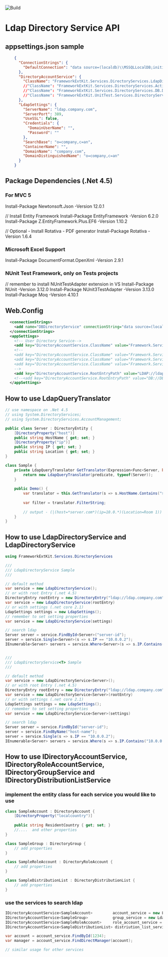
![Build](https://github.com/feilfly/FrameworkExtKit/workflows/Build/badge.svg?branch=master)

# Ldap Directory Service API

## appsettings.json sample
```json
    {
      "ConnectionStrings": {
        "DefaultConnection": "data source=(localdb)\\MSSQLLocalDB;initial catalog=FrameworkExtKit.NetCore.Tests;integrated security=true;multipleactiveresultsets=True"
      },
      "DirectoryAccountService": {
        "ClassName": "FrameworkExtKit.Services.DirectoryServices.LdapDirectoryAccountService"
        //"ClassName": "FrameworkExtKit.Services.DirectoryServices.ActiveDirectoryAccountService"
        //"ClassName": "FrameworkExtKit.Services.DirectoryServices.DB.DbDirectoryAccountService"
        //"ClassName": "FrameworkExtKit.UnitTest.Services.DirectoryService.MemoryDirectoryAccountService, FrameworkExtKit.UnitTest"
      },
      "LdapSettings": {
        "ServerName": "ldap.company.com",
        "ServerPort": 389,
        "UseSSL": false,
        "Credentials": {
          "DomainUserName": "",
          "Password": ""
        },
        "SearchBase": "o=company,c=an",
        "ContainerName": "",
        "DomainName": "company.com",
        "DomainDistinguishedName": "o=company,c=an"
      }
    }
```

## Package Dependencies (.Net 4.5)

### For MVC 5

Install-Package Newtonsoft.Json -Version 12.0.1

// Install Entity Framework
Install-Package EntityFramework -Version 6.2.0
Install-Package Z.EntityFramework.Plus.EF6  -Version 1.10.2

// Optional - Install Rotativa - PDF generator
Install-Package Rotativa -Version 1.6.4

### Microsoft Excel Support
Install-Package DocumentFormat.OpenXml -Version 2.9.1

### NUnit Test Framework, only on Tests projects

// remember to install NUnitTestAdapter extension in VS
Install-Package NUnit -Version 3.12.0
Install-Package NUnit3TestAdapter -Version 3.13.0
Install-Package Moq -Version 4.10.1

## Web.Config
```xml
  <connectionStrings>
    <add name="DBDirectoryService" connectionString="data source=(localdb)\MSSQLLocalDB;integrated security=true;initial catalog=DBDirectoryService_Public;" providerName="System.Data.SqlClient" />
  </connectionStrings>
  <appSettings>
    <!-- User Directory Service-->
    <add key="DirectoryAccountService.ClassName" value="Framework.Services.DirectoryServices.LdapDirectoryAccountService" />
    <!--
    <add key="DirectoryAccountService.ClassName" value="Framework.Services.DirectoryServices.ActiveDirectoryAccountService" />
    <add key="DirectoryAccountService.ClassName" value="Framework.Services.DirectoryServices.DB.DbDirectoryAccountService" />
    <add key="DirectoryAccountService.ClassName" value="Framework.Services.DirectoryServices.MemoryDirectoryAccountService, FrameworkExtKit.UnitTest" />
    -->
    <add key="DirectoryAccountService.RootEntryPath" value="LDAP://ldap.company.com/o=company,c=an" />
    <!--<add key="DirectoryAccountService.RootEntryPath" value="DB://DBDirectoryService_Public" />-->
  </appSettings>
```


## How to use LdapQueryTranslator

```cs
// use namespace on .Net 4.5
// using System.DirectoryServices;
// using System.DirectoryServices.AccountManagement;

public class Server : DirectoryEntity {
    [DirectoryProperty("host")]
    public string HostName { get; set; }
    [DirectoryProperty("ip")]
    public string IP { get; set; }
    public string Location { get; set; }
}

class Sample {
    private LdapQueryTranslator GetTranslator(Expression<Func<Server, bool>> predicate) {
        return new LdapQueryTranslator(predicate, typeof(Server));
    }
    
    public Demo() {
        var translator = this.GetTranslator(s => s.HostName.Contains("server.com") || s.IP.StartWith("10.0." || s.Location == "Room 1");
        
        var filter = translator.FilterString;
        
        // output - (|(host=*server.com*)(ip=10.0.*)(Location=Room 1))
    }
}           
```

## How to use LdapDirectoryService and LdapDirectoryService<T>
    
```cs
using FrameworkExtKit.Services.DirectoryServices

///
/// LdapDirectoryService Sample
///

// default method
var service = new LdapDirectoryService();
// or with root Entry (.net 4.5)
DirectoryEntry rootEntry = new DirectoryEntry("ldap://ldap.company.com");
var service = new LdapDirectoryService(rootEntry)
// or with settings (.net core 2.1)
LdapSettings settings = new LdapSettings();
// remember to set setting properties
var service = new LdapDirectoryService(settings)

// search ldap
Server server = service.FindById<Server>("server-id");
server = service.Single<Server>(s => s.IP == "10.0.0.2");
IEnumerable<Server> servers = service.Where<Server>(s => s.IP.Contains("10.0.0.2"));


///
/// LdapDirectoryService<T> Sample
///

// default method
var service = new LdapDirectoryService<Server>();
// or with root Entry (.net 4.5)
DirectoryEntry rootEntry = new DirectoryEntry("ldap://ldap.company.com");
var service = new LdapDirectoryService<Server>(rootEntry)
// or with settings (.net core 2.1)
LdapSettings settings = new LdapSettings();
// remember to set setting properties
var service = new LdapDirectoryService<Server>(settings)

// search ldap
Server server = service.FindById("server-id");
server = service.FindByName("host-name");
server = service.Single(s => s.IP == "10.0.0.2");
IEnumerable<Server> servers = service.Where(s => s.IP.Contains("10.0.0.2"));

```


## How to use IDirectoryAccountService<T>, IDirectoryRoleAccountService<T>, IDirectoryGroupService<T> and IDirectoryDistributionListService<T>


### implement the entity class for each service you would like to use

```cs
class SampleAccount : DirectoryAccount {
    [DirectoryProperty("localcountry")]
    
    public string ResidentCountry { get; set; }
    //....  and other properties
}

class SampleGroup : DirectoryGroup {
    // add properties
}

class SampleRoleAccount : DirectoryRoleAccount {
    // add properties
}

class SampleDistributionList : DirectoryDistributionList {
    // add properties
}
```

### use the services to search ldap

```cs
IDirectoryAccountService<SampleAccount>         account_service = new LdapDirectoryAccountService<SampleAccount>();
IDirectoryAccountService<SampleGroup>           group_service = new LdapDirectoryAccountService<SampleGroup>();
IDirectoryAccountService<SampleRoleAccount>     role_account_service = new LdapDirectoryAccountService<SampleRoleAccount>();
IDirectoryAccountService<SampleDistributionList> distriution_list_service = new LdapDirectoryAccountService<SampleDistributionList>();

var account = account_service.FindById(1234);
var manager = account_service.FindDirectManager(account);

// similar usage for other services
```
